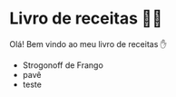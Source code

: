 # Livro de receitas :man_cook:



Olá! Bem vindo ao meu livro de receitas :hand:



- Strogonoff de Frango
- pavê
- teste
